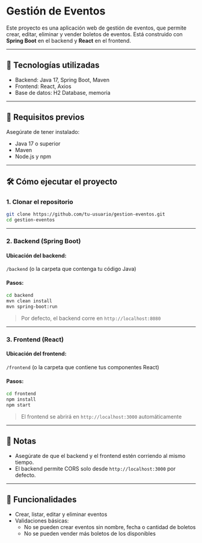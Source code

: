 
# Gestión de Eventos

Este proyecto es una aplicación web de gestión de eventos, que permite crear, editar, eliminar y vender boletos de eventos. Está construido con **Spring Boot** en el backend y **React** en el frontend.

---

## 🧩 Tecnologías utilizadas

- Backend: Java 17, Spring Boot, Maven
- Frontend: React, Axios
- Base de datos: H2 Database, memoria

---

## 🚀 Requisitos previos

Asegúrate de tener instalado:

- Java 17 o superior
- Maven
- Node.js y npm

---

## 🛠️ Cómo ejecutar el proyecto

### 1. Clonar el repositorio

```bash
git clone https://github.com/tu-usuario/gestion-eventos.git
cd gestion-eventos
```

---

### 2. Backend (Spring Boot)

#### Ubicación del backend:
`/backend` (o la carpeta que contenga tu código Java)

#### Pasos:

```bash
cd backend
mvn clean install
mvn spring-boot:run
```

> Por defecto, el backend corre en `http://localhost:8080`

---

### 3. Frontend (React)

#### Ubicación del frontend:
`/frontend` (o la carpeta que contiene tus componentes React)

#### Pasos:

```bash
cd frontend
npm install
npm start
```

> El frontend se abrirá en `http://localhost:3000` automáticamente

---

## 📌 Notas

- Asegúrate de que el backend y el frontend estén corriendo al mismo tiempo.
- El backend permite CORS solo desde `http://localhost:3000` por defecto.


---

## 🧪 Funcionalidades

- Crear, listar, editar y eliminar eventos
- Validaciones básicas:
  - No se pueden crear eventos sin nombre, fecha o cantidad de boletos
  - No se pueden vender más boletos de los disponibles


